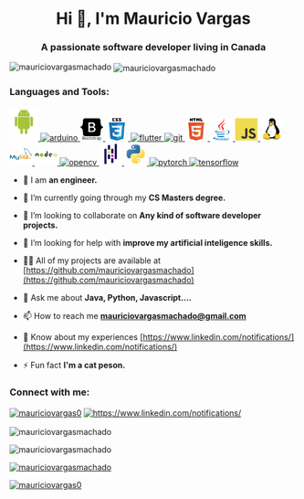 <h1 align="center">Hi 👋, I'm Mauricio Vargas</h1>
<h3 align="center">A passionate software developer living in Canada</h3>


<p><img align="left" src="https://github-readme-stats.vercel.app/api/top-langs?username=mauriciovargasmachado&show_icons=true&locale=en&layout=compact" alt="mauriciovargasmachado" /></p>

<p>&nbsp;<img align="center" src="https://github-readme-stats.vercel.app/api?username=mauriciovargasmachado&show_icons=true&locale=en" alt="mauriciovargasmachado" /></p>


<h3 align="left">Languages and Tools:</h3>
<p align="left"> <a href="https://developer.android.com" target="_blank" rel="noreferrer"> <img src="https://raw.githubusercontent.com/devicons/devicon/master/icons/android/android-original-wordmark.svg" alt="android" width="50" height="60"/> </a> <a href="https://www.arduino.cc/" target="_blank" rel="noreferrer"> <img src="https://cdn.worldvectorlogo.com/logos/arduino-1.svg" alt="arduino" width="40" height="40"/> </a> <a href="https://getbootstrap.com" target="_blank" rel="noreferrer"> <img src="https://raw.githubusercontent.com/devicons/devicon/master/icons/bootstrap/bootstrap-plain-wordmark.svg" alt="bootstrap" width="40" height="40"/> </a> <a href="https://www.w3schools.com/css/" target="_blank" rel="noreferrer"> <img src="https://raw.githubusercontent.com/devicons/devicon/master/icons/css3/css3-original-wordmark.svg" alt="css3" width="40" height="40"/> </a> <a href="https://flutter.dev" target="_blank" rel="noreferrer"> <img src="https://www.vectorlogo.zone/logos/flutterio/flutterio-icon.svg" alt="flutter" width="40" height="40"/> </a> <a href="https://git-scm.com/" target="_blank" rel="noreferrer"> <img src="https://www.vectorlogo.zone/logos/git-scm/git-scm-icon.svg" alt="git" width="40" height="40"/> </a> <a href="https://www.w3.org/html/" target="_blank" rel="noreferrer"> <img src="https://raw.githubusercontent.com/devicons/devicon/master/icons/html5/html5-original-wordmark.svg" alt="html5" width="40" height="40"/> </a> <a href="https://www.java.com" target="_blank" rel="noreferrer"> <img src="https://raw.githubusercontent.com/devicons/devicon/master/icons/java/java-original.svg" alt="java" width="40" height="40"/> </a> <a href="https://developer.mozilla.org/en-US/docs/Web/JavaScript" target="_blank" rel="noreferrer"> <img src="https://raw.githubusercontent.com/devicons/devicon/master/icons/javascript/javascript-original.svg" alt="javascript" width="40" height="40"/> </a> <a href="https://www.linux.org/" target="_blank" rel="noreferrer"> <img src="https://raw.githubusercontent.com/devicons/devicon/master/icons/linux/linux-original.svg" alt="linux" width="40" height="40"/> </a> <a href="https://www.mysql.com/" target="_blank" rel="noreferrer"> <img src="https://raw.githubusercontent.com/devicons/devicon/master/icons/mysql/mysql-original-wordmark.svg" alt="mysql" width="40" height="40"/> </a> <a href="https://nodejs.org" target="_blank" rel="noreferrer"> <img src="https://raw.githubusercontent.com/devicons/devicon/master/icons/nodejs/nodejs-original-wordmark.svg" alt="nodejs" width="40" height="40"/> </a> <a href="https://opencv.org/" target="_blank" rel="noreferrer"> <img src="https://www.vectorlogo.zone/logos/opencv/opencv-icon.svg" alt="opencv" width="40" height="40"/> </a> <a href="https://pandas.pydata.org/" target="_blank" rel="noreferrer"> <img src="https://raw.githubusercontent.com/devicons/devicon/2ae2a900d2f041da66e950e4d48052658d850630/icons/pandas/pandas-original.svg" alt="pandas" width="40" height="40"/> </a> <a href="https://www.python.org" target="_blank" rel="noreferrer"> <img src="https://raw.githubusercontent.com/devicons/devicon/master/icons/python/python-original.svg" alt="python" width="40" height="40"/> </a> <a href="https://pytorch.org/" target="_blank" rel="noreferrer"> <img src="https://www.vectorlogo.zone/logos/pytorch/pytorch-icon.svg" alt="pytorch" width="40" height="40"/> </a> <a href="https://www.tensorflow.org" target="_blank" rel="noreferrer"> <img src="https://www.vectorlogo.zone/logos/tensorflow/tensorflow-icon.svg" alt="tensorflow" width="40" height="40"/> </a> </p>


- 🔭 I am **an engineer.**

- 🌱 I’m currently going through my **CS Masters degree.**

- 👯 I’m looking to collaborate on **Any kind of software developer projects.**

- 🤝 I’m looking for help with **improve my artificial inteligence skills.**

- 👨‍💻 All of my projects are available at [https://github.com/mauriciovargasmachado](https://github.com/mauriciovargasmachado)

- 💬 Ask me about **Java, Python, Javascript....**

- 📫 How to reach me **mauriciovargasmachado@gmail.com**

- 📄 Know about my experiences [https://www.linkedin.com/notifications/](https://www.linkedin.com/notifications/)

- ⚡ Fun fact **I'm a cat peson.**


<h3 align="left">Connect with me:</h3>
<p align="left">
<a href="https://twitter.com/mauriciovargas0" target="blank"><img align="center" src="https://raw.githubusercontent.com/rahuldkjain/github-profile-readme-generator/master/src/images/icons/Social/twitter.svg" alt="mauriciovargas0" height="30" width="40" /></a>
<a href="https://linkedin.com/in/https://www.linkedin.com/notifications/" target="blank"><img align="center" src="https://raw.githubusercontent.com/rahuldkjain/github-profile-readme-generator/master/src/images/icons/Social/linked-in-alt.svg" alt="https://www.linkedin.com/notifications/" height="30" width="40" /></a>
</p>


<p><img align="center" src="https://github-readme-streak-stats.herokuapp.com/?user=mauriciovargasmachado&" alt="mauriciovargasmachado" /></p>

<p align="left"> <img src="https://komarev.com/ghpvc/?username=mauriciovargasmachado&label=Profile%20views&color=0e75b6&style=flat" alt="mauriciovargasmachado" /> </p>

<p align="left"> <a href="https://github.com/ryo-ma/github-profile-trophy"><img src="https://github-profile-trophy.vercel.app/?username=mauriciovargasmachado" alt="mauriciovargasmachado" /></a> </p>

<p align="left"> <a href="https://twitter.com/mauriciovargas0" target="blank"><img src="https://img.shields.io/twitter/follow/mauriciovargas0?logo=twitter&style=for-the-badge" alt="mauriciovargas0" /></a> </p>
